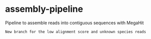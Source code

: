# assembly-pipeline
Pipeline to assemble reads into contiguous sequences with MegaHit

~~~~
New branch for the low alignment score and unknown species reads 
